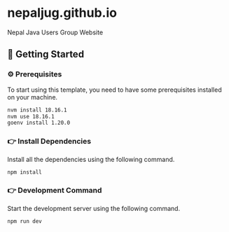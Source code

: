 # nepaljug.github.io

Nepal Java Users Group Website

## 🚀 Getting Started

### ⚙️ Prerequisites

To start using this template, you need to have some prerequisites installed on your machine.

```bash
nvm install 18.16.1
nvm use 18.16.1
goenv install 1.20.0
```

### 👉 Install Dependencies

Install all the dependencies using the following command.

```bash
npm install
```

### 👉 Development Command

Start the development server using the following command.

```bash
npm run dev
```
